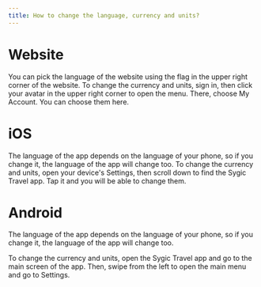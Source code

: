 ```yaml
---
title: How to change the language, currency and units?
---
```


# Website

You can pick the language of the website using the flag in the upper right corner of the website.
To change the currency and units, sign in, then click your avatar in the upper right corner to open the menu. There, choose My Account. You can choose them here.

# iOS

The language of the app depends on the language of your phone, so if you change it, the language of the app will change too.
To change the currency and units, open your device's Settings, then scroll down to find the Sygic Travel app. Tap it and you will be able to change them.

# Android

The language of the app depends on the language of your phone, so if you change it, the language of the app will change too.

To change the currency and units, open the Sygic Travel app and go to the main screen of the app. Then, swipe from the left to open the main menu and go to Settings.
